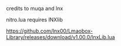 
credits to muqa and lnx

nitro.lua requires lNXlib

https://github.com/lnx00/Lmaobox-Library/releases/download/v1.00.0/lnxLib.lua
